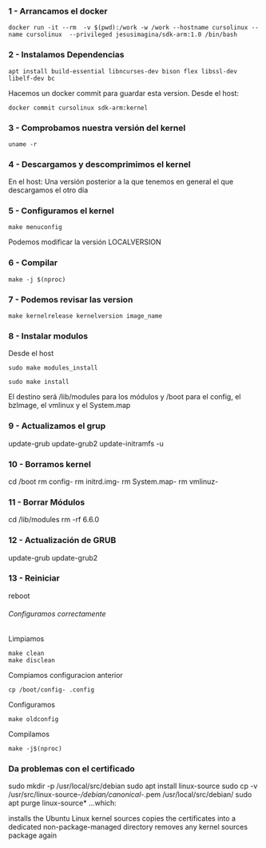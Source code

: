 ### 1 - Arrancamos el docker

	docker run -it --rm  -v $(pwd):/work -w /work --hostname cursolinux --name cursolinux  --privileged jesusimagina/sdk-arm:1.0 /bin/bash


### 2 - Instalamos Dependencias

	apt install build-essential libncurses-dev bison flex libssl-dev libelf-dev bc

Hacemos un docker commit para guardar esta version. Desde el host:

	docker commit cursolinux sdk-arm:kernel
	
### 3 - Comprobamos nuestra versión del kernel

	uname -r

### 4 - Descargamos y descomprimimos el kernel 

En el host: Una versión posterior a la que tenemos en general el que descargamos el otro día

### 5 - Configuramos el kernel

	make menuconfig

Podemos modificar la versión LOCALVERSION

### 6 - Compilar

	make -j $(nproc)

### 7 - Podemos revisar las version

	make kernelrelease kernelversion image_name

### 8 - Instalar modulos

Desde el host 

	sudo make modules_install 
 
	sudo make install

El destino será /lib/modules para los módulos  y /boot para el config, el bzImage, el vmlinux y el System.map

### 9 - Actualizamos el grup

update-grub
update-grub2 
update-initramfs -u

### 10 - Borramos kernel
cd /boot
rm config-
rm initrd.img-
rm System.map-
rm vmlinuz-

### 11 - Borrar Módulos
cd /lib/modules
rm -rf 6.6.0

### 12 - Actualización de GRUB
update-grub
update-grub2

### 13 - Reiniciar
reboot



###### Configuramos correctamente

Limpiamos

	make clean
	make disclean

Compiamos configuracion anterior
	
	cp /boot/config- .config

Configuramos

	make oldconfig

Compilamos

	make -j$(nproc)

### Da problemas con el certificado

sudo mkdir -p /usr/local/src/debian
sudo apt install linux-source
sudo cp -v /usr/src/linux-source-*/debian/canonical-*.pem /usr/local/src/debian/
sudo apt purge linux-source*
...which:

installs the Ubuntu Linux kernel sources
copies the certificates into a dedicated non-package-managed directory
removes any kernel sources package again
